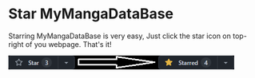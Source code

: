 # Star MyMangaDataBase

Starring MyMangaDataBase is very easy, Just click the star icon on top-right of you webpage. That's it!

![Star.png](/docs/images/star.png "How to star MMDB") 